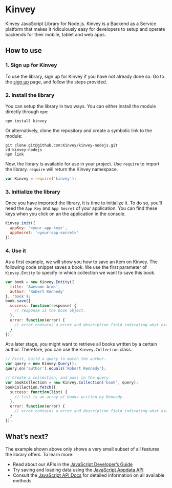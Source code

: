 # Kinvey

Kinvey JavaScript Library for Node.js. Kinvey is a Backend as a Service platform that makes it ridiculously easy for developers to setup and operate backends for their mobile, tablet and web apps.

## How to use

### 1. Sign up for Kinvey
To use the library, sign up for Kinvey if you have not already done so. Go to the [sign up](https://console.kinvey.com/#signup) page, and follow the steps provided.

### 2. Install the library
You can setup the library in two ways. You can either install the module directly through `npm`:

	npm install kinvey

Or alternatively, clone the repository and create a symbolic link to the module:

	git clone git@github.com:Kinvey/kinvey-nodejs.git
	cd kinvey-nodejs
	npm link

Now, the library is available for use in your project. Use `require` to import the library. `require` will return the Kinvey namespace.

```js
var Kinvey = require('kinvey');
```

### 3. Initialize the library

Once you have imported the library, it is time to initialize it. To do so, you’ll need the `App Key` and `App Secret` of your application. You can find these keys when you click on an the application in the console.

```js
Kinvey.init({
  appKey: '<your-app-key>',
  appSecret: '<your-app-secret>'
});
```

### 4. Use it
As a first example, we will show you how to save an item on Kinvey. The following code snippet saves a book. We use the first parameter of `Kinvey.Entity` to specify in which collection we want to save this book.

```js
var book = new Kinvey.Entity({
  title: 'Awesome Arms',
  author: 'Robert Kennedy'
}, 'book');
book.save({
  success: function(response) {
    // response is the book object.
  },
  error: function(error) {
    // error contains a error and description field indicating what exactly went wrong.
  }
});
```

At a later stage, you might want to retrieve all books written by a certain author. Therefore, you can use the `Kinvey.Collection` class.

```js
// First, build a query to match the author.
var query = new Kinvey.Query();
query.on('author').equals('Robert Kennedy');

// Create a collection, and pass in the query.
var bookCollection = new Kinvey.Collection('book', query);
bookCollection.fetch({
  success: function(list) {
    // list is an array of books written by Kennedy.
  },
  error: function(error) {
    // error contains a error and description field indicating what exactly went wrong.
  }
});
```

## What’s next?
The example shown above only shows a very small subset of all features the library offers. To learn more:

* Read about our APIs in the [JavaScript Developer’s Guide](http://docs.kinvey.com/js-developers-guide.html)
* Try saving and loading data using the [JavaScript Appdata API](http://docs.kinvey.com/js-developers-guide.html#appdata)
* Consult the [JavaScript API Docs](http://docs.kinvey.com/js-api-reference.html) for detailed information on all available methods